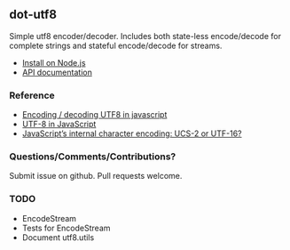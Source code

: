 ## dot-utf8

Simple utf8 encoder/decoder. Includes both state-less encode/decode for complete strings and stateful encode/decode for streams.

- [Install on Node.js](https://github.com/macton/dot-utf8/wiki/NodeInstall)
- [API documentation](https://github.com/macton/dot-utf8/wiki/API-Documentation)

### Reference

- [Encoding / decoding UTF8 in javascript](http://ecmanaut.blogspot.com/2006/07/encoding-decoding-utf8-in-javascript.html)
- [UTF-8 in JavaScript](http://monsur.hossa.in/2012/07/20/utf-8-in-javascript.html)
- [JavaScript’s internal character encoding: UCS-2 or UTF-16?](http://mathiasbynens.be/notes/javascript-encoding)

### Questions/Comments/Contributions?

Submit issue on github. Pull requests welcome.

### TODO

* EncodeStream
* Tests for EncodeStream
* Document utf8.utils
